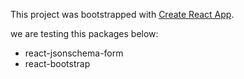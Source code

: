 This project was bootstrapped with [Create React App](https://github.com/facebookincubator/create-react-app).

we are testing this packages below:
- react-jsonschema-form
- react-bootstrap
